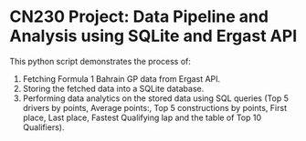 # CN230 Project: Data Pipeline and Analysis using SQLite and Ergast API

This python script demonstrates the process of:

1. Fetching Formula 1 Bahrain GP data from Ergast API.
2. Storing the fetched data into a SQLite database.
3. Performing data analytics on the stored data using SQL queries (Top 5 drivers by points, Average points:, Top 5 constructions by points, First place, Last place, Fastest Qualifying lap and the table of Top 10 Qualifiers).
```
